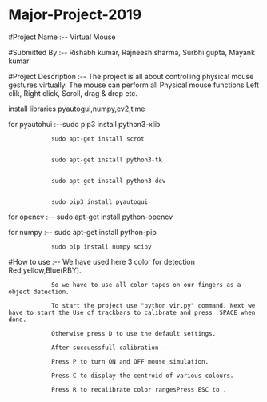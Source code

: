 # Major-Project-2019


#Project Name :-- Virtual Mouse

#Submitted By :-- Rishabh kumar, Rajneesh sharma, Surbhi gupta, Mayank kumar

#Project Description :--
                        The project is all about controlling physical mouse gestures virtually.
                        The mouse can perform all Physical mouse functions Left clik, Right click, Scroll, drag & drop etc.
  
  
  
install libraries pyautogui,numpy,cv2,time


for pyautohui :--sudo pip3 install python3-xlib


                sudo apt-get install scrot
                
                
                sudo apt-get install python3-tk
                
                
                sudo apt-get install python3-dev
                
                
                sudo pip3 install pyautogui
                
                
for opencv :-- sudo apt-get install python-opencv


for numpy :--  sudo apt-get install python-pip  


                sudo pip install numpy scipy


#How to use :-- 
We have used here 3 color for detection Red,yellow,Blue(RBY).

                So we have to use all color tapes on our fingers as a object detection.
                
                To start the project use "python vir.py" command. Next we have to start the Use of trackbars to calibrate and press  SPACE when done.
                
                Otherwise press D to use the default settings.
                
                After succuessfull calibration---
                
                Press P to turn ON and OFF mouse simulation.
                
                Press C to display the centroid of various colours.
                
                Press R to recalibrate color rangesPress ESC to .


